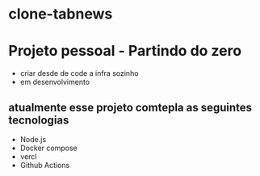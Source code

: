 # clone-tabnews

# Projeto pessoal - Partindo do zero
- criar desde de code a infra sozinho
- em desenvolvimento
## atualmente esse projeto comtepla as seguintes tecnologias 
- Node.js
- Docker compose
- vercl
- Github Actions 
